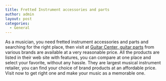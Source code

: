 ```yaml
---
title: Fretted Instrument accessories and parts
author: admin
layout: post
categories:
  - General
---
```

As a musician, you need fretted instrument accessories and parts and searching for the right place, then visit at <a href="http://www.guitarcenter.com/Fretted-Instrument-Accessories-Parts.gc">Guitar Center, guitar parts</a> from various brands are available at a very reasonable price. All the products are listed in their web site with features, you can compare at one place and select your favorite, without any hassle. They are largest musical instrument retailer, you can find your choice of brand products at an affordable price. Visit now to get right one and make your music as a memorable one.
